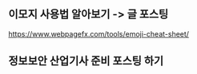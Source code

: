 ## 이모지 사용법 알아보기 -> 글 포스팅

https://www.webpagefx.com/tools/emoji-cheat-sheet/


## 정보보안 산업기사 준비 포스팅 하기